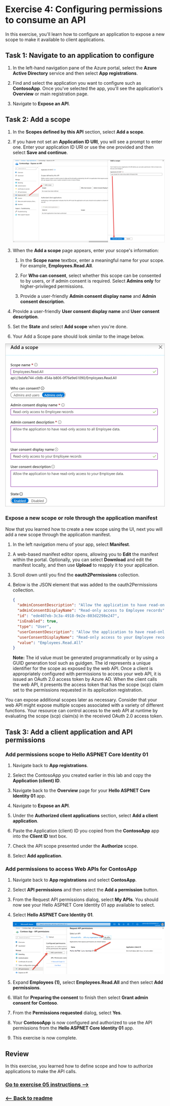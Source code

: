 ﻿# Exercise 4: Configuring permissions to consume an API

In this exercise, you'll learn how to configure an application to expose a new scope to make it available to client applications.
## Task 1: Navigate to an application to configure

1. In the left-hand navigation pane of the Azure portal, select the **Azure Active Directory** service and then select **App registrations**.

1. Find and select the application you want to configure such as **ContosoApp**. Once you've selected the app, you'll see the application's **Overview** or main registration page.

1. Navigate to **Expose an API**.

## Task 2: Add a scope

1. In the **Scopes defined by this API** section, select **Add a scope**.

1. If you have not set an **Application ID URI**, you will see a prompt to enter one. Enter your application ID URI or use the one provided and then select **Save and continue**.

    ![Main claims screen displaying logged in user information.](../Linked_Image_Files/exercise_3_permissions_expose_api_image_1.png)

1. When the **Add a scope** page appears, enter your scope's information:

    1. In the **Scope name** textbox, enter a meaningful name for your scope. For example, **Employees.Read.All**.

    1. For **Who can consent**, select whether this scope can be consented to by users, or if admin consent is required. Select **Admins only** for higher-privileged permissions.

    1. Provide a user-friendly **Admin consent display name** and **Admin consent description**.

1. Provide a user-friendly **User consent display name** and **User consent description**.

1. Set the **State** and select **Add scope** when you're done.

1. Your Add a Scope pane should look similar to the image below.

![Add a scope pane.](../Linked_Image_Files/exercise_3_permissions_expose_api_image_2.png)

### Expose a new scope or role through the application manifest

Now that you learned how to create a new scope using the UI, next you will add a new scope through the application manifest.

1. In the left navigation menu of your app, select **Manifest**.

1. A web-based manifest editor opens, allowing you to **Edit** the manifest within the portal. Optionally, you can select **Download** and edit the manifest locally, and then use **Upload** to reapply it to your application.

1. Scroll down until you find the **oauth2Permissions** collection.

1. Below is the JSON element that was added to the oauth2Permissions collection.

    ```json
    {
      "adminConsentDescription": "Allow the application to have read-only access to all Employee data.",
      "adminConsentDisplayName": "Read-only access to Employee records",
      "id": "ede407eb-3c3a-4918-9e2e-803d2298e247",
      "isEnabled": true,
      "type": "User",
      "userConsentDescription": "Allow the application to have read-only access to your Employee data.",
      "userConsentDisplayName": "Read-only access to your Employee records",
      "value": "Employees.Read.All"
    }
    ```

    **Note:** The id value must be generated programmatically or by using a GUID generation tool such as guidgen. The id represents a unique identifier for the scope as exposed by the web API. Once a client is appropriately configured with permissions to access your web API, it is issued an OAuth 2.0 access token by Azure AD. When the client calls the web API, it presents the access token that has the scope (scp) claim set to the permissions requested in its application registration.

You can expose additional scopes later as necessary. Consider that your web API might expose multiple scopes associated with a variety of different functions. Your resource can control access to the web API at runtime by evaluating the scope (scp) claim(s) in the received OAuth 2.0 access token.
    

## Task 3: Add a client application and API permissions

### Add permissions scope to Hello ASPNET Core Identity 01

1. Navigate back to **App registrations**.

1. Select the ContosoApp you created earlier in this lab and copy the **Application (client) ID**.

1. Navigate back to the **Overview** page for your **Hello ASPNET Core Identity 01** app.

1. Navigate to **Expose an API**.

1. Under the **Authorized client applications** section, select **Add a client application**.

1. Paste the Application (client) ID you copied from the **ContosoApp** app into the **Client ID** text box.

1. Check the API scope presented under the **Authorize** scope.

1. Select **Add application**.

### Add permissions to access Web APIs for ContosApp

1. Navigate back to **App registrations** and select **ContosApp**.

1. Select **API permissions** and then select the **Add a permission** button.

1. From the Request API permissions dialog, select **My APIs**. You should now see your Hello ASPNET Core Identity 01 app available to select.

1. Select **Hello ASPNET Core Identity 01**.

    ![Add a scope pane.](../Linked_Image_Files/exercise_3_permissions_expose_api_image_3.png)

1. Expand **Employees (1),** select **Employees.Read.All** and then select **Add permissions**.

1. Wait for **Preparing the consent** to finish then select **Grant admin consent for Contoso**.

1. From the **Permissions requested** dialog, select **Yes**.

1. Your **ContosoApp** is now configured and authorized to use the API permissions from the **Hello ASPNET Core Identity 01** app.

1. This exercise is now complete.

## Review

In this exercise, you learned how to define scope and how to authorize applications to make the API calls.


### [Go to exercise 05 instructions -->](06-Exercise-5-Implementing-authorization-to-consume-an-API.md)

### [<-- Back to readme](../../../)